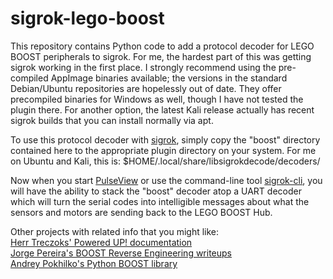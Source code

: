 # sigrok-lego-boost

This repository contains Python code to add a protocol decoder for LEGO BOOST peripherals to sigrok.  For me, the hardest part of this was getting sigrok working in the first place.  I strongly recommend using the pre-compiled AppImage binaries available; the versions in the standard Debian/Ubuntu repositories are hopelessly out of date.  They offer precompiled binaries for Windows as well, though I have not tested the plugin there.  For another option, the latest Kali release actually has recent sigrok builds that you can install normally via apt.

To use this protocol decoder with <a href="https://sigrok.org/wiki/Protocol_decoders">sigrok</a>, simply copy the "boost" directory contained here to the appropriate plugin directory on your system.  For me on Ubuntu and Kali, this is: $HOME/.local/share/libsigrokdecode/decoders/

Now when you start <a href="https://sigrok.org/wiki/PulseView">PulseView</a> or use the command-line tool <a href="https://sigrok.org/wiki/Sigrok-cli">sigrok-cli</a>, you will have the ability to stack the "boost" decoder atop a UART decoder which will turn the serial codes into intelligible messages about what the sensors and motors are sending back to the LEGO BOOST Hub.

Other projects with related info that you might like:<br>
<a href="http://www.treczoks.net/PoweredUp!%20Documentation.pdf">Herr Treczoks' Powered UP! documentation</a><br>
<a href="https://github.com/JorgePe/BOOSTreveng">Jorge Pereira's BOOST Reverse Engineering writeups</a><br>
<a href="https://github.com/undera/pylgbst">Andrey Pokhilko's Python BOOST library</a><br>

